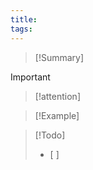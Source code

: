 ```yaml
---
title: 
tags: 
---
```



>[!Summary]
>

>[!important] 
>

>[!attention] 
>

>[!Example]
>

>[!Todo]
>- [ ] 
